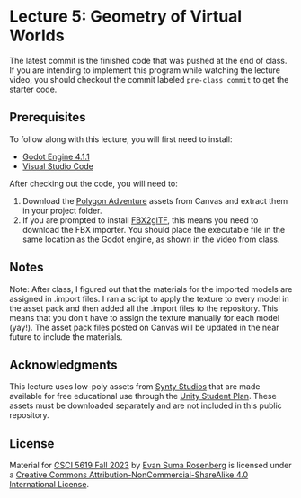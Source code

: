 # Lecture 5: Geometry of Virtual Worlds

The latest commit is the finished code that was pushed at the end of class. If you are intending to implement this program while watching the lecture video, you should checkout the commit labeled `pre-class commit` to get the starter code.

## Prerequisites

To follow along with this lecture, you will first need to install:

- [Godot Engine 4.1.1](https://godotengine.org/)
- [Visual Studio Code](https://code.visualstudio.com/)

After checking out the code, you will need to:
1. Download the [Polygon Adventure](https://canvas.umn.edu/files/37951294/download?download_frd=1) assets from Canvas and extract them in your project folder.
2. If you are prompted to install [FBX2glTF](https://godotengine.org/fbx-import/), this means you need to download the FBX importer. You should place the executable file in the same location as the Godot engine, as shown in the video from class.

## Notes

Note: After class, I figured out that the materials for the imported models are assigned in .import files. I ran a script to apply the texture to every model in the asset pack and then added all the .import files to the repository. This means that you don't have to assign the texture manually for each model (yay!). The asset pack files posted on Canvas will be updated in the near future to include the materials.

## Acknowledgments

This lecture uses low-poly assets from [Synty Studios](https://www.syntystudios.com/) that are made available for free educational use through the [Unity Student Plan](https://unity.com/products/unity-student). These assets must be downloaded separately and are not included in this public repository.

## License

Material for [CSCI 5619 Fall 2023](https://canvas.umn.edu/courses/391288/assignments/syllabus) by [Evan Suma Rosenberg](https://illusioneering.umn.edu/) is licensed under a [Creative Commons Attribution-NonCommercial-ShareAlike 4.0 International License](http://creativecommons.org/licenses/by-nc-sa/4.0/).

